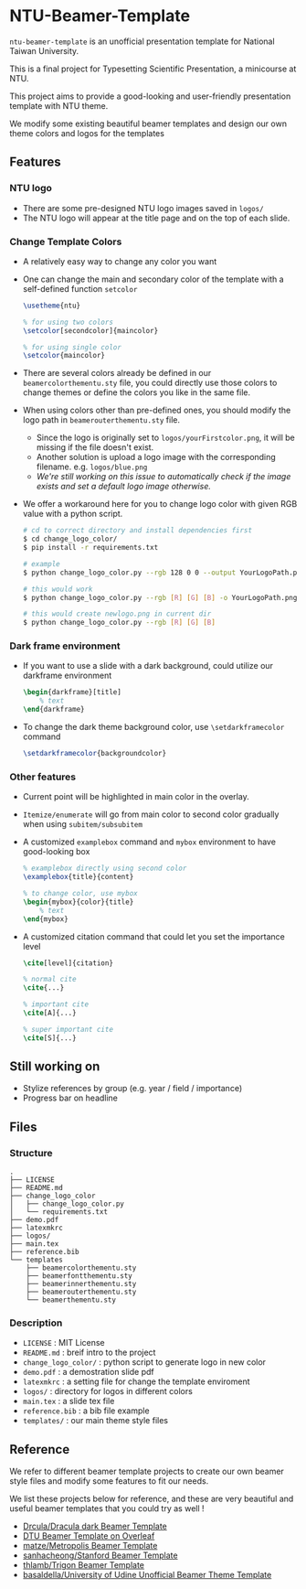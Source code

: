 # NTU-Beamer-Template

`ntu-beamer-template` is an unofficial presentation template for National Taiwan University.

This is a final project for Typesetting Scientific Presentation, a minicourse at NTU.

This project aims to provide a good-looking and user-friendly presentation template with NTU theme.

We modify some existing beautiful beamer templates and design our own theme colors and logos for the templates



## Features

### NTU logo
- There are some pre-designed NTU logo images saved in `logos/`
- The NTU logo will appear at the title page and on the top of each slide.

### Change Template Colors
- A relatively easy way to change any color you want
- One can change the main and secondary color of the template with a self-defined function `setcolor`

    ```tex
    \usetheme{ntu}
    
    % for using two colors
    \setcolor[secondcolor]{maincolor}
    
    % for using single color
    \setcolor{maincolor}
    ```
- There are several colors already be defined in our `beamercolorthementu.sty` file, you could directly use those colors to change themes or define the colors you like in the same file.

- When using colors other than pre-defined ones, you should modify the logo path in `beamerouterthementu.sty` file.
    - Since the logo is originally set to `logos/yourFirstcolor.png`, it will be missing if the file doesn't exist.
    - Another solution is upload a logo image with the corresponding filename. e.g. `logos/blue.png`
    - _We're still working on this issue to automatically check if the image exists and set a default logo image otherwise._

- We offer a workaround here for you to change logo color with given RGB value with a python script.

    ```bash
    # cd to correct directory and install dependencies first
    $ cd change_logo_color/
    $ pip install -r requirements.txt

    # example
    $ python change_logo_color.py --rgb 128 0 0 --output YourLogoPath.png

    # this would work
    $ python change_logo_color.py --rgb [R] [G] [B] -o YourLogoPath.png

    # this would create newlogo.png in current dir
    $ python change_logo_color.py --rgb [R] [G] [B]

    ```

### Dark frame environment

- If you want to use a slide with a dark background, could utilize our darkframe environment

    ```tex
    \begin{darkframe}[title]
        % text
    \end{darkframe}
    ```

- To change the dark theme background color, use `\setdarkframecolor` command

    ```tex
    \setdarkframecolor{backgroundcolor}
    ```

### Other features

- Current point will be highlighted in main color in the overlay.

- `Itemize/enumerate` will go from main color to second color gradually when using `subitem/subsubitem`
- A customized `examplebox` command and `mybox` environment to have good-looking box

    ```tex
    % examplebox directly using second color
    \examplebox{title}{content}
    
    % to change color, use mybox
    \begin{mybox}{color}{title}
        % text
    \end{mybox}
    ```

- A customized citation command that could let you set the importance level
    
    ```tex
    \cite[level]{citation}
    
    % normal cite
    \cite{...}
    
    % important cite
    \cite[A]{...}
    
    % super important cite
    \cite[S]{...}
    
    ```

## Still working on
- Stylize references by group (e.g. year / field / importance)
- Progress bar on headline


## Files

### Structure

```
.
├── LICENSE
├── README.md
├── change_logo_color
│   ├── change_logo_color.py
│   └── requirements.txt
├── demo.pdf
├── latexmkrc
├── logos/
├── main.tex
├── reference.bib
└── templates
    ├── beamercolorthementu.sty
    ├── beamerfontthementu.sty
    ├── beamerinnerthementu.sty
    ├── beamerouterthementu.sty
    └── beamerthementu.sty

```

### Description
- `LICENSE` : MIT License
- `README.md` : breif intro to the project
- `change_logo_color/` : python script to generate logo in new color
- `demo.pdf` : a demostration slide pdf
- `latexmkrc` : a setting file for change the template enviroment
- `logos/` : directory for logos in different colors
- `main.tex` : a slide tex file
- `reference.bib` : a bib file example 
- `templates/` : our main theme style files


## Reference

We refer to different beamer template projects to create our own beamer style files and modify some features to fit our needs. 

We list these projects below for reference, and these are very beautiful and useful beamer templates that you could try as well !

- [Drcula/Dracula dark Beamer Template](https://draculatheme.com/beamer)
- [DTU Beamer Template on Overleaf](http://latex.dtu.dk/?page_id=61)
- [matze/Metropolis Beamer Template](https://github.com/matze/mtheme)
- [sanhacheong/Stanford Beamer Template](https://github.com/sanhacheong/stanford-beamer-presentation)
- [thlamb/Trigon Beamer Template](https://gitlab.com/thlamb/beamertheme-trigon)
- [basaldella/University of Udine Unofficial Beamer Theme Template](https://github.com/basaldella/beamerthemeuniud)
